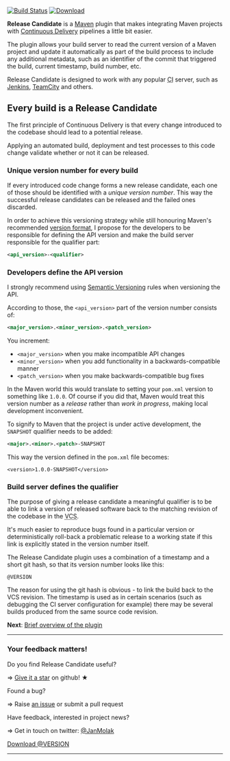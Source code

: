 [![Build Status](https://smartcode-opensource.ci.cloudbees.com/buildStatus/icon?job=release-candidate-maven-plugin)](https://smartcode-opensource.ci.cloudbees.com/job/release-candidate-maven-plugin/)
[![Download](https://api.bintray.com/packages/jan-molak/maven/release-candidate-maven-plugin/images/download.svg) ](https://bintray.com/jan-molak/maven/release-candidate-maven-plugin/_latestVersion)

**Release Candidate** is a [Maven](https://maven.apache.org/) plugin that makes integrating Maven projects with
[Continuous Delivery](https://en.wikipedia.org/wiki/Continuous_delivery) pipelines a little bit easier.

The plugin allows your build server to read the current version of a Maven project and update it automatically
as part of the build process to include any additional metadata,
such as an identifier of the commit that triggered the build, current timestamp, build number, etc.

Release Candidate is designed to work with any popular <abbr title="Continuous Integration">CI</abbr> server,
such as
[Jenkins](http://jenkins-ci.org/),
[TeamCity](https://www.jetbrains.com/teamcity/)
and others.

## Every build is a Release Candidate

The first principle of Continuous Delivery is that every change introduced to the codebase should lead to
a potential release.

Applying an automated build, deployment and test processes to this code change validate whether or not it can be released.

### Unique version number for every build

If every introduced code change forms a new release candidate, each one of those should be identified
with a *unique version number*.
This way the successful release candidates can be released and the failed ones discarded.

In order to achieve this versioning strategy while still honouring Maven's recommended
[version format](http://books.sonatype.com/mvnref-book/reference/pom-relationships-sect-pom-syntax.html),
I&nbsp;propose for the developers to be responsible for defining the API version and make the build server responsible
for the qualifier part:

```xml
<api_version>-<qualifier>
```

### Developers define the API version

I strongly recommend using [Semantic Versioning](http://semver.org/) rules when versioning the API.

According to those, the `<api_version>` part of the version number consists of:

```xml
<major_version>.<minor_version>.<patch_version>
```

You increment:

* `<major_version>` when you make incompatible API changes
* `<minor_version>` when you add functionality in a backwards-compatible manner
* `<patch_version>` when you make backwards-compatible bug fixes

In the Maven world this would translate to setting your `pom.xml` version to something like `1.0.0`.
Of course if you did that, Maven would treat this version number as a *release* rather than *work in progress*,
making local development inconvenient.

To signify to Maven that the project is under active development, the `SNAPSHOT` qualifier needs to be added:

```xml
<major>.<minor>.<patch>-SNAPSHOT
```

This way the version defined in the `pom.xml` file becomes:

```maven pom
<version>1.0.0-SNAPSHOT</version>
```

### Build server defines the qualifier

The purpose of giving a release candidate a meaningful qualifier is to be able to link a version of released software
back to the matching revision of the codebase in the <abbr title="Version Control System">VCS</abbr>.

It's much easier to reproduce bugs found in a particular version or deterministically roll-back
a problematic release to a working state if this link is explicitly stated in the version number itself.

The Release Candidate plugin uses a combination of a timestamp and a short git hash, so that its version number looks like this:

```
@VERSION
```

The reason for using the git hash is obvious - to link the build back to the VCS revision.
The timestamp is used as in certain scenarios (such as debugging the CI server configuration for example)
there may be several builds produced from the same source code revision.

**Next**: [Brief overview of the plugin](overview.html)

---

### Your feedback matters!

Do you find Release Candidate useful?

⇒ [Give it a star](https://github.com/smartcodeltd/release-candidate-maven-plugin/stargazers) on github! &#9733;

Found a bug?

⇒ Raise [an issue](https://github.com/smartcodeltd/release-candidate-maven-plugin/issues) or submit a pull request

Have feedback, interested in project news?

⇒ Get in touch on twitter: [@JanMolak](https://twitter.com/JanMolak)

<div class="download">
    <a
     href="https://bintray.com/jan-molak/maven/release-candidate-maven-plugin/_latestVersion"
     class="center-block btn btn-primary btn-lg btn-block"
     role="button">
    Download @VERSION
    </a>
</div>

---
